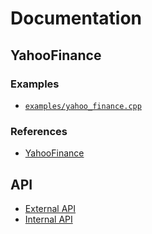 # Documentation

## YahooFinance

### Examples
- [`examples/yahoo_finance.cpp`]( ../examples/yahoo_finance.cpp )

### References
- [YahooFinance]( https://finance.yahoo.com )

## API
- [External API]( external-api.md )
- [Internal API]( internal-api.md )

